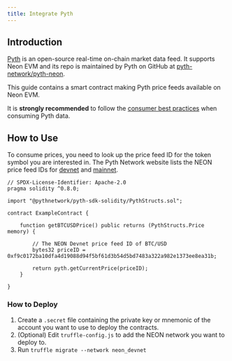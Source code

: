 ```yaml
---
title: Integrate Pyth
---
```


## Introduction

[Pyth](https://pyth.network/) is an open-source real-time on-chain market data feed. It supports Neon EVM and its repo is maintained by Pyth on GitHub at [pyth-network/pyth-neon](https://github.com/pyth-network/pyth-neon).

This guide contains a smart contract making Pyth price feeds available on Neon EVM.

It is **strongly recommended** to follow the [consumer best practices](https://docs.pyth.network/consumers/best-practices) when consuming Pyth data.

## How to Use

To consume prices, you need to look up the price feed ID for the token symbol you are interested in.
The Pyth Network website lists the NEON price feed IDs for [devnet](https://pyth.network/developers/price-feed-ids/#neon-evm-devnet) and [mainnet](https://pyth.network/developers/price-feed-ids/#neon-evm-mainnet).

```solidity
// SPDX-License-Identifier: Apache-2.0
pragma solidity ^0.8.0;

import "@pythnetwork/pyth-sdk-solidity/PythStructs.sol";

contract ExampleContract {

    function getBTCUSDPrice() public returns (PythStructs.Price memory) {

        // The NEON Devnet price feed ID of BTC/USD
        bytes32 priceID = 0xf9c0172ba10dfa4d19088d94f5bf61d3b54d5bd7483a322a982e1373ee8ea31b;

        return pyth.getCurrentPrice(priceID);
    }

}
```

### How to Deploy

1. Create a `.secret` file containing the private key or mnemonic of the account you want to use to deploy the
   contracts.
2. (Optional) Edit `truffle-config.js` to add the NEON network you want to deploy to.
3. Run `truffle migrate --network neon_devnet`
